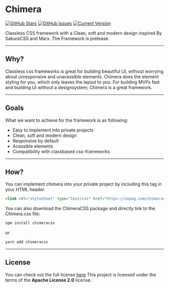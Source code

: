 # Chimera
[![GitHub Stars](https://img.shields.io/github/stars/J0hans1/Chimera.svg)](https://github.com/J0hans1/Chimera/stargazers) 
[![GitHub Issues](https://img.shields.io/github/issues/J0hans1/Chimera.svg)](https://github.com/J0hans1/Chimera/issues) 
[![Current Version](https://img.shields.io/badge/version-0.0.0-green.svg)](https://github.com/J0hans1/Chimera)

Classless CSS framework with a Clean, soft and modern design inspired By SakuraCSS and Marx. The Framework is prelease.

---

## Why?
Classless css frameworks is great for building beautiful UI, without worrying about unresponsive and unacessible elements. Chimera does the element styling for you, which only leaves the layout to you. For building MVPs fast and building UI without a designsystem; Chimera is a great framework.

---

## Goals
What we want to achieve for the framework is as following:
- Easy to implement into private projects
- Clean, soft and modern design
- Responsive by default
- Acessible elements
- Compatibility with classbased css-frameworks

---

## How?

You can implement chimera into your private project by including this tag in your HTML header.
```html
<link rel="stylesheet" type="text/css" href="https://unpkg.com/chimeracss@0.0.1/Chimera.css" />
```
You can also download the ChimeraCSS package and directly link to the Chimera.css file:
```bash
npm install chimeracss
```
or
```bash
yarn add chimeracss
```
___

## License
You can check out the full license [here](https://github.com/J0hans1/Chimera/blob/master/LICENSE)
This project is licensed under the terms of the **Apache License 2.0** license.
